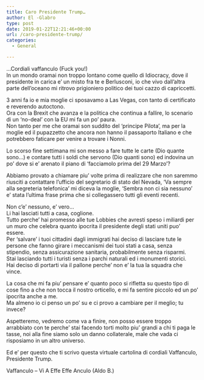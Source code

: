 ```yaml
---
title: Caro Presidente Trump…
author: El -Glabro
type: post
date: 2019-01-22T12:21:46+00:00
url: /caro-presidente-trump/
categories:
  - General

---
```

&#8230;Cordiali vaffanculo (Fuck you!)  
In un mondo oramai non troppo lontano come quello di Idiocracy, dove il presidente in carica e&#8217; un misto fra te e Berlusconi, io che vivo dall&#8217;altra parte dell&#8217;oceano mi ritrovo prigioniero politico dei tuoi cazzo di capriccetti.

3 anni fa io e mia moglie ci sposavamo a Las Vegas, con tanto di certificato e reverendo autoctono.  
Ora con la Brexit che avanza e la politica che continua a fallire, lo scenario di un &#8216;no-deal&#8217; con la EU mi fa un po&#8217; paura.  
Non tanto per me che oramai son suddito del &#8216;principe Pilota&#8217;, ma per la moglie ed il pupazzetto che ancora non hanno il passaporto Italiano e che potrebbero faticare per venire a trovare i Nonni.

Lo scorso fine settimana mi son messo a fare tutte le carte (Dio quante sono&#8230;) e contare tutti i soldi che servono (Dio quanti sono) ed indovina un po&#8217; dove si e&#8217; arenato il piano di &#8216;facciamolo prima del 29 Marzo&#8217;?

Abbiamo provato a chiamare piu&#8217; volte prima di realizzare che non saremmo riusciti a contattare l&#8217;ufficio del segretario di stato del Nevada, &#8216;Va sempre alla segreteria telefonica&#8217; mi diceva la moglie, &#8216;Sembra non ci sia nessuno&#8217; e&#8217; stata l&#8217;ultima frase prima che si collegassero tutti gli eventi recenti.

Non c&#8217;e&#8217; nessuno, e&#8217; vero&#8230;  
Li hai lasciati tutti a casa, coglione.  
Tutto perche&#8217; hai promesso alle tue Lobbies che avresti speso i miliardi per un muro che celebra quanto ipocrita il presidente degli stati uniti puo&#8217; essere.  
Per &#8216;salvare&#8217; i tuoi cittadini dagli immigrati hai deciso di lasciare tute le persone che fanno girare i meccanismi dei tuoi stati a casa, senza stipendio, senza assicurazione sanitaria, probabilmente senza risparmi.  
Stai lasciando tutti i turisti senza i parchi naturali ed i monumenti storici.  
Hai deciso di portarti via il pallone perche&#8217; non e&#8217; la tua la squadra che vince.

La cosa che mi fa piu&#8217; pensare e&#8217; quanto poco si rifletta su questo tipo di cose fino a che non tocca il nostro orticello, e mi fa sentire piccolo ed un po&#8217; ipocrita anche a me.  
Ma almeno io ci penso un po&#8217; su e ci provo a cambiare per il meglio; tu invece?

Aspetteremo, vedremo come va a finire, non posso essere troppo arrabbiato con te perche&#8217; stai facendo torti molto piu&#8217; grandi a chi ti paga le tasse, noi alla fine siamo solo un danno collaterale, male che vada ci risposiamo in un altro universo.

Ed e&#8217; per questo che ti scrivo questa virtuale cartolina di cordiali Vaffanculo, Presidente Trump.

Vaffanculo &#8211; Vi A Effe Effe Anculo (Aldo B.)